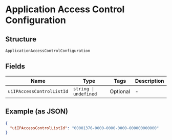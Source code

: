 
# Application Access Control Configuration

## Structure

`ApplicationAccessControlConfiguration`

## Fields

| Name | Type | Tags | Description |
|  --- | --- | --- | --- |
| `uiIPAccessControlListId` | `string \| undefined` | Optional | - |

## Example (as JSON)

```json
{
  "uiIPAccessControlListId": "00001376-0000-0000-0000-000000000000"
}
```

